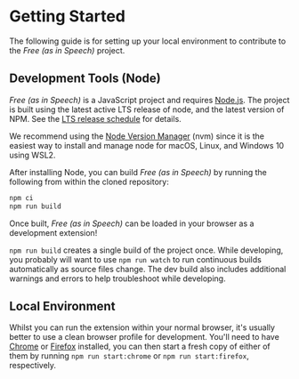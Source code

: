 # Getting Started

The following guide is for setting up your local environment to contribute to the *Free (as in Speech)* project.

## Development Tools (Node)

*Free (as in Speech)* is a JavaScript project and requires [Node.js](https://nodejs.org/). The project is built using the latest active LTS release of node, and the latest version of NPM. See the [LTS release schedule](https://github.com/nodejs/Release#release-schedule) for details.

We recommend using the [Node Version Manager](https://github.com/nvm-sh/nvm) (nvm) since it is the easiest way to install and manage node for macOS, Linux, and Windows 10 using WSL2.

After installing Node, you can build *Free (as in Speech)* by running the following from within the cloned repository:

```bash
npm ci
npm run build
```

Once built, *Free (as in Speech)* can be loaded in your browser as a development extension!

`npm run build` creates a single build of the project once. While developing, you probably will want to use `npm run watch` to run continuous builds automatically as source files change. The dev build also includes additional warnings and errors to help troubleshoot while developing.

## Local Environment

Whilst you can run the extension within your normal browser, it's usually better to use a clean browser profile for development. You'll need to have [Chrome](https://www.google.com/chrome/) or [Firefox](https://www.mozilla.org/firefox/new/) installed, you can then start a fresh copy of either of them by running `npm run start:chrome` or `npm run start:firefox`, respectively.
